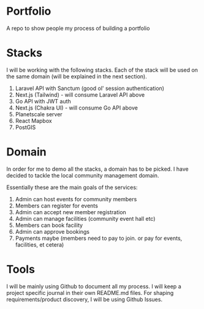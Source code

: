 Portfolio
=========

A repo to show people my process of building a portfolio

Stacks
======

I will be working with the following stacks. Each of the stack will be used on the same domain (will be explained in the next section).

1. Laravel API with Sanctum (good ol' session authentication)
2. Next.js (Tailwind) - will consume Laravel API above
3. Go API with JWT auth
4. Next.js (Chakra UI) - will consume Go API above
5. Planetscale server
6. React Mapbox
7. PostGIS

Domain
======

In order for me to demo all the stacks, a domain has to be picked. I have decided to tackle the local community management domain.

Essentially these are the main goals of the services:

1. Admin can host events for community members
2. Members can register for events
3. Admin can accept new member registration
4. Admin can manage facilities (community event hall etc)
5. Members can book facility
6. Admin can approve bookings
7. Payments maybe (members need to pay to join. or pay for events, facilities, et cetera)

Tools
=====

I will be mainly using Github to document all my process. I will keep a project specific journal in their own README.md files. For shaping requirements/product discovery, I will be using Github Issues.
